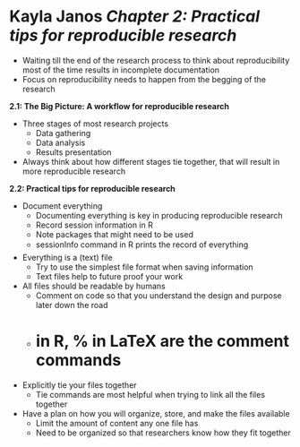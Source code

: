 Kayla Janos 
**_Chapter 2: Practical tips for reproducible research_**
========================================================
* Waiting till the end of the research process to think about reproducibility most of the time results in incomplete documentation
* Focus on reproducibility needs to happen from the begging of the research 

**2.1: The Big Picture: A workflow for reproducible research**

* Three stages of most research projects
  * Data gathering
  * Data analysis
  * Results presentation
* Always think about how different stages tie together, that will result in more reproducible research

**2.2: Practical tips for reproducible research**

* Document everything
  * Documenting everything is key in producing reproducible research
  * Record session information in R 
  * Note packages that might need to be used 
  * sessionInfo command in R prints the record of everything
* Everything is a (text) file
  * Try to use the simplest file format when saving information
  * Text files help to future proof your work
* All files should be readable by humans
  * Comment on code so that you understand the design and purpose later down the road 
  * # in R, % in LaTeX are the comment commands
* Explicitly tie your files together
  * Tie commands are most helpful when trying to link all the files together 
* Have a plan on how you will organize, store, and make the files available 
  * Limit the amount of content any one file has 
  * Need to be organized so that researchers know how they fit together 
